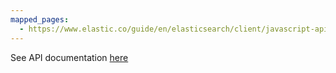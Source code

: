 ```yaml
---
mapped_pages:
  - https://www.elastic.co/guide/en/elasticsearch/client/javascript-api/current/api-reference.html
---
```


See API documentation [here](./api/Client.md)
